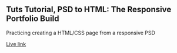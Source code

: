## Tuts Tutorial, PSD to HTML: The Responsive Portfolio Build

Practicing creating a HTML/CSS page from a responsive PSD

[Live link](https://aaronwcurtis.github.io/DesignPortfolio/)
